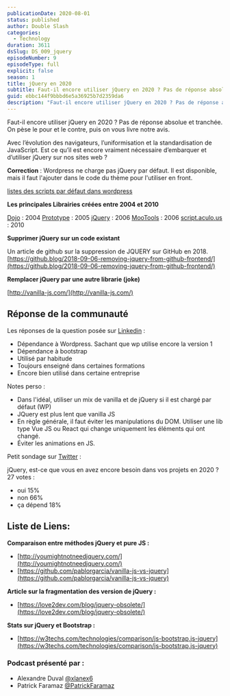 ```yaml
---
publicationDate: 2020-08-01
status: published
author: Double Slash
categories:
  - Technology
duration: 3611
dsSlug: DS_009_jquery
episodeNumber: 9
episodeType: full
explicit: false
season: 1
title: jQuery en 2020
subtitle: Faut-il encore utiliser jQuery en 2020 ? Pas de réponse absolue et tranchée. On pèse le pour et le contre, puis on vous livre notre avis.
guid: ebbc144f9bbbd6e5a36925b7d2359da6
description: "Faut-il encore utiliser jQuery en 2020 ? Pas de réponse absolue et tranchée. On pèse le pour et le contre, puis on vous livre notre avis. Avec l’évolution des navigateurs, l’uniformisation et la standardisation de JavaScript. Est ce qu’il est encore vraiment nécessaire d’embarquer et d’utiliser jQuery sur nos sites web ? Correction : Wordpress ne charge pas jQuery par défaut. Il est disponible, mais il faut l'ajouter dans le code du thème pour l'utiliser en front. listes des scripts par défaut dans wordpress Les principales Librairies créées entre 2004 et 2010 Dojo : 2004 Prototype : 2005 jQuery : 2006 MooTools : 2006 script.aculo.us : 2010 Supprimer jQuery sur un code existant Un article de github sur la suppression de JQUERY sur GitHub en 2018. https://github.blog/2018-09-06-removing-jquery-from-github-frontend/ Remplacer jQuery par une autre librarie (joke) http://vanilla-js.com/ Réponse de la communauté Les réponses de la question posée sur Linkedin : Dépendance à Wordpress. Sachant que wp utilise encore la version 1 Dépendance à bootstrap Utilisé par habitude Toujours enseigné dans certaines formations Encore bien utilisé dans certaine entreprise Notes perso : Dans l'idéal, utiliser un mix de vanilla et de jQuery si il est chargé par défaut (WP) JQuery est plus lent que vanilla JS En règle générale, il faut éviter les manipulations du DOM. Utiliser une lib type Vue JS ou React qui change uniquement les éléments qui ont changé. Éviter les animations en JS. Petit sondage sur Twitter : jQuery, est-ce que vous en avez encore besoin dans vos projets en 2020 ? 27 votes : oui 15% non 66% ça dépend 18% Liste de Liens: Comparaison entre méthodes jQuery et pure JS : http://youmightnotneedjquery.com/ https://github.com/pablorgarcia/vanilla-js-vs-jquery Article sur la fragmentation des version de jQuery : https://love2dev.com/blog/jquery-obsolete/ Stats sur jQuery et Bootstrap : https://w3techs.com/technologies/comparison/js-bootstrap,js-jquery Podcast présenté par : Alexandre Duval @xlanex6 Patrick Faramaz @PatrickFaramaz"
---
```


Faut-il encore utiliser jQuery en 2020 ? Pas de réponse absolue et tranchée. On pèse le pour et le contre, puis on vous livre notre avis.

Avec l’évolution des navigateurs, l’uniformisation et la standardisation de JavaScript. Est ce qu’il est encore vraiment nécessaire d’embarquer et d’utiliser jQuery sur nos sites web ?

**Correction** : Wordpress ne charge pas jQuery par défaut. Il est disponible, mais il faut l'ajouter dans le code du thème pour l'utiliser en front.

[listes des scripts par défaut dans wordpress](https://developer.wordpress.org/reference/functions/wp_enqueue_script/#default-scripts-and-js-libraries-included-and-registered-by-wordpress)

**Les principales Librairies créées entre 2004 et 2010**

[Dojo](https://fr.wikipedia.org/wiki/Dojo_Toolkit) : 2004
[Prototype](http://prototypejs.org/) : 2005
[jQuery](https://jquery.com/) : 2006
[MooTools](https://mootools.net/) : 2006
[script.aculo.us](http://script.aculo.us/) : 2010

**Supprimer jQuery sur un code existant**

Un article de github sur la suppression de JQUERY sur GitHub en 2018.
[https://github.blog/2018-09-06-removing-jquery-from-github-frontend/](https://github.blog/2018-09-06-removing-jquery-from-github-frontend/)

**Remplacer jQuery par une autre librarie (joke)**

[http://vanilla-js.com/](http://vanilla-js.com/)

## Réponse de la communauté

Les réponses de la question posée sur [Linkedin](https://www.linkedin.com/posts/alexduval71_jquery-et-2020-ami-ou-ennemi-perso-si-activity-6688330120941314048-JB8a) :

- Dépendance à Wordpress. Sachant que wp utilise encore la version 1
- Dépendance à bootstrap
- Utilisé par habitude
- Toujours enseigné dans certaines formations
- Encore bien utilisé dans certaine entreprise

Notes perso :

- Dans l'idéal, utiliser un mix de vanilla et de jQuery si il est chargé par défaut (WP)
- JQuery est plus lent que vanilla JS
- En règle générale, il faut éviter les manipulations du DOM. Utiliser une lib type Vue JS ou React qui change uniquement les éléments qui ont changé.
- Éviter les animations en JS.

Petit sondage sur [Twitter](https://mobile.twitter.com/PatrickFaramaz/status/1281517173396189184) :

jQuery, est-ce que vous en avez encore besoin dans vos projets en 2020 ?
27 votes :

- oui 15%
- non 66%
- ça dépend 18%

## Liste de Liens:

**Comparaison entre méthodes jQuery et pure JS :**

- [http://youmightnotneedjquery.com/](http://youmightnotneedjquery.com/)
- [https://github.com/pablorgarcia/vanilla-js-vs-jquery](https://github.com/pablorgarcia/vanilla-js-vs-jquery)

**Article sur la fragmentation des version de jQuery :**

- [https://love2dev.com/blog/jquery-obsolete/](https://love2dev.com/blog/jquery-obsolete/)

**Stats sur jQuery et Bootstrap :**

- [https://w3techs.com/technologies/comparison/js-bootstrap,js-jquery](https://w3techs.com/technologies/comparison/js-bootstrap,js-jquery)

### Podcast présenté par :

- Alexandre Duval [@xlanex6](https://twitter.com/xlanex6)
- Patrick Faramaz [@PatrickFaramaz](https://twitter.com/PatrickFaramaz)
